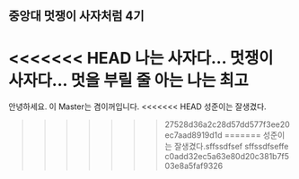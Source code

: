 ## 중앙대 멋쟁이 사자처럼 4기
<<<<<<< HEAD
나는 사자다... 멋쟁이 사자다... 멋을 부릴 줄 아는 나는 최고
=======
안녕하세요. 이 Master는 겸이꺼입니다.
<<<<<<< HEAD
성준이는 잘생겼다.
>>>>>>> 27528d36a2c28d57dd577f3ee20ec7aad8919d1d
=======
성준이는 잘생겼다.sffssdfsef
sffssdfseffe
>>>>>>> c0add32ec5a63e80d20c381b7f503e8a5faf9326

